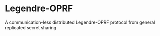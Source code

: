 # Legendre-OPRF
A communication-less distributed Legendre-OPRF protocol from general replicated secret sharing
